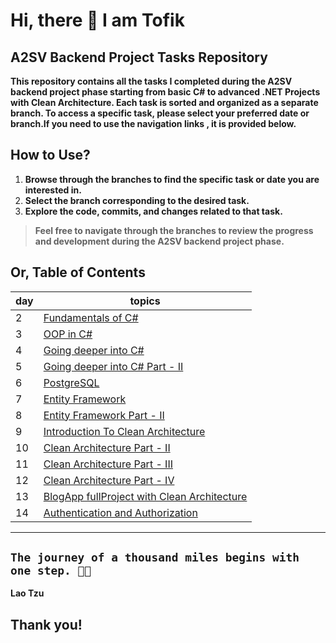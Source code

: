 # Hi, there 🙌 I am Tofik 

## A2SV Backend Project Tasks Repository
 **This repository contains all the tasks I completed during the A2SV backend project phase starting from basic C# to advanced .NET Projects with Clean Architecture. Each task is sorted and organized as a separate branch. To access a specific task, please select your preferred date or branch.If you need to use the navigation links , it is provided below.**

## How to Use?
1. **Browse through the branches to find the specific task or date you are interested in.**
2. **Select the branch corresponding to the desired task.**
3. **Explore the code, commits, and changes related to that task.**
>**Feel free to navigate through the branches to review the progress and development during the A2SV backend project phase.**

## Or, Table of Contents
|day| topics |
|--|--|
| 2 | [Fundamentals of C#](https://github.com/tans1/.NET-A2SV-Course/blob/day2_fundamentals-of-c%23) ||
| 3 | [OOP in C#](https://github.com/tans1/.NET-A2SV-Course/blob/day3_OOP-in-C%23) ||
| 4 | [Going deeper into C#](https://github.com/tans1/.NET-A2SV-Course/blob/day4-Going-Deeper-into-C%23) ||
| 5 | [Going deeper into C# Part - II](https://github.com/tans1/.NET-A2SV-Course/blob/day5-Going-Deeper-into-C%23-Part-II) ||
| 6 | [PostgreSQL](https://github.com/tans1/.NET-A2SV-Course/blob/day6-PostgreSQL) ||
| 7 | [Entity Framework](https://github.com/tans1/.NET-A2SV-Course/blob/day7-Entity-Framework) ||
| 8 | [Entity Framework Part - II](https://github.com/tans1/.NET-A2SV-Course/blob/day8-Entity-Framework-Part-II) ||
| 9 | [Introduction To Clean Architecture](https://github.com/tans1/.NET-A2SV-Course/blob/day9-Introduction-to-clean-architecture) ||
| 10 | [Clean Architecture Part - II](https://github.com/tans1/.NET-A2SV-Course/blob/day10-Clean-Architecture-Part-II) ||
| 11 | [Clean Architecture Part - III](https://github.com/tans1/.NET-A2SV-Course/blob/day11-Clean-Architecture-Part-III) ||
| 12 | [Clean Architecture Part - IV](https://github.com/tans1/.NET-A2SV-Course/blob/day12-Clean-Architecture-Part-IV) ||
| 13 | [BlogApp fullProject with Clean Architecture](https://github.com/tans1/.NET-A2SV-Course/blob/day13_Clean-Architecture_FullProject) ||
| 14 | [Authentication and Authorization](https://github.com/tans1/.NET-A2SV-Course/blob/day14-Authentication-and-Authorization) ||

---

## `The journey of a thousand miles begins with one step. 💪🎁`
**Lao Tzu**
## Thank you!
